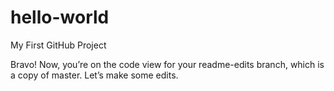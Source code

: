 # hello-world
My First GitHub Project

Bravo! Now, you’re on the code view for your readme-edits branch, which is a copy of master. Let’s make some edits.
